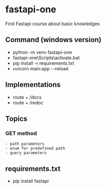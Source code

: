 # fastapi-one
First Fastapi course about basic knowledges

## Command (windows version)

- python -m venv fastapi-one
- fastapi-one\Scripts\activate.bat
- pip install -r requirements.txt
- uvicorn main:app --reload 

## Implementations
- route + /docs
- route + /redoc

## Topics

### GET method
    - path parameters
    - enum for predefined path
    - query parameters

## requirements.txt

- pip install fastapi